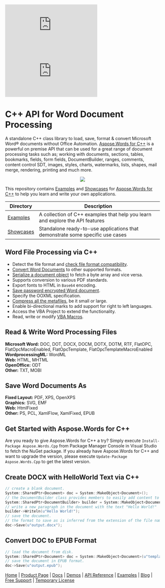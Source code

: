 ![Nuget](https://img.shields.io/nuget/v/Aspose.Words.Cpp) ![Nuget](https://img.shields.io/nuget/dt/Aspose.Words.Cpp)
# C++ API for Word Document Processing

A standalone C++ class library to load, save, format & convert Microsoft Word® documents without Office Automation. [Aspose.Words for C++](https://products.aspose.com/words/cpp) is a powerful on premise API that can be used for a great range of document processing tasks such as; working with documents, sections, tables, bookmarks, fields, form fields, DocumentBuilder, ranges, comments, content control SDT, images, styles, charts, watermarks, lists, shapes, mail merge, rendering, printing and much more.

<p align="center">

  <a title="Download complete Aspose.Words for C++ source code" href="https://github.com/aspose-words/Aspose.Words-for-C/archive/master.zip">
	<img src="https://raw.github.com/AsposeExamples/java-examples-dashboard/master/images/downloadZip-Button-Large.png" />
  </a>
</p>


This repository contains  [Examples](Examples) and [Showcases](Showcases) for [Aspose.Words for C++](http://www.aspose.com/products/words/cpp) to help you learn and write your own applications.

Directory | Description
--------- | -----------
[Examples](Examples)  | A collection of C++ examples that help you learn and explore the API features
[Showcases](Showcases)  | Standalone ready-to-use applications that demonstrate some specific use cases

## Word File Processing via C++

- Detect the file format and [check file format compatibility](https://docs.aspose.com/words/cpp/creating-or-loading-a-document/).
- [Convert Word Documents](https://docs.aspose.com/words/cpp/converting-a-document/) to other supported formats.
- [Serialize a document object](https://docs.aspose.com/words/cpp/converting-a-document/) to fetch a byte array and vice versa.
- Supports conversion to various PDF standards.
- Export fonts to HTML in `Base64` encoding.
- [Save password encrypted Word document](https://docs.aspose.com/words/cpp/working-with-ooxml/#encrypt-document-with-password).
- Specify the OOXML specification.
- [Compress all the metafiles](https://docs.aspose.com/words/cpp/working-with-saveoptions/#compress-metafiles), be it small or large.
- Enable bi-directional marks to add support for right to left languages.
- Access the VBA Project to extend the functionality.
- Read, write or modify [VBA Macros](https://docs.aspose.com/words/cpp/working-with-vba-macros/).

## Read & Write Word Processing Files

**Microsoft Word:** DOC, DOT, DOCX, DOCM, DOTX, DOTM, RTF, FlatOPC, FlatOpcMacroEnabled, FlatOpcTemplate, FlatOpcTemplateMacroEnabled\
**WordprocessingML:** WordML\
**Web:** HTML, MHTML\
**OpenOffice:** ODT\
**Other:** TXT, MOBI

## Save Word Documents As

**Fixed Layout:** PDF, XPS, OpenXPS\
**Graphics:** SVG, EMF\
**Web:** HtmlFixed\
**Other:** PS, PCL, XamlFlow, XamlFixed, EPUB

## Get Started with Aspose.Words for C++

Are you ready to give Aspose.Words for C++ a try? Simply execute `Install-Package Aspose.Words.Cpp` from Package Manager Console in Visual Studio to fetch the NuGet package. If you already have Aspose.Words for C++ and want to upgrade the version, please execute `Update-Package Aspose.Words.Cpp` to get the latest version.

## Create DOCX with HelloWorld Text via C++

```c++
// create a blank document.
System::SharedPtr<Document> doc = System::MakeObject<Document>();
// the DocumentBuilder class provides members to easily add content to a document.
System::SharedPtr<DocumentBuilder> builder = System::MakeObject<DocumentBuilder>(doc);
// write a new paragraph in the document with the text "Hello World!"
builder->Writeln(u"Hello World!");
// save the document. 
// the format to save as is inferred from the extension of the file name.
doc->Save(u"output.docx");
```

## Convert DOC to EPUB Format

```c++
// load the document from disk.
System::SharedPtr<Document> doc = System::MakeObject<Document>(u"template.doc");
// save the document in EPUB format.
doc->Save(u"output.epub");
```

[Home](https://www.aspose.com/) | [Product Page](https://products.aspose.com/words/cpp) | [Docs](https://docs.aspose.com/words/cpp/) | [Demos](https://products.aspose.app/words/family) | [API Reference](https://apireference.aspose.com/words/cpp) | [Examples](https://github.com/aspose-words/Aspose.Words-for-C) | [Blog](https://blog.aspose.com/category/words/) | [Free Support](https://forum.aspose.com/c/words) |  [Temporary License](https://purchase.aspose.com/temporary-license)
